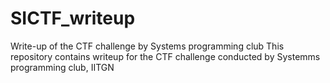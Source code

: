 # SICTF_writeup
Write-up of the CTF challenge by Systems programming club
This repository contains writeup for the CTF challenge conducted by Systemms programming club, IITGN
